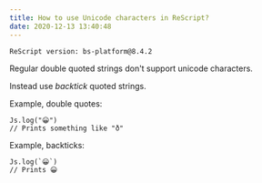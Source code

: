 ```yaml
---
title: How to use Unicode characters in ReScript?
date: 2020-12-13 13:40:48
---
```


```
ReScript version: bs-platform@8.4.2
```

Regular double quoted strings don't support unicode characters.

Instead use _backtick_ quoted strings.

Example, double quotes:

```res
Js.log("😀")
// Prints something like "ð"
```

Example, backticks:

```res
Js.log(`😀`)
// Prints 😀
```
